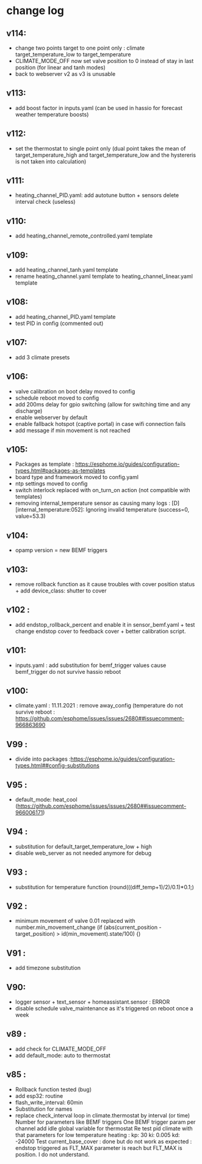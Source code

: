 # change log 
## v114:
* change two points target to one point only : climate target_temperature_low to target_temperature
* CLIMATE_MODE_OFF now set valve position to 0 instead of stay in last position (for linear and tanh modes)
* back to webserver v2 as v3 is unusable
## v113:
* add boost factor in inputs.yaml (can be used in hassio for forecast weather temperature boosts)
## v112:
* set the thermostat to single point only (dual point takes the mean of target_temperature_high and target_temperature_low and the hystereris is not taken into calculation)
## v111:
* heating_channel_PID.yaml:
add autotune button + sensors
delete interval check (useless)
## v110:
* add heating_channel_remote_controlled.yaml template
## v109:
* add heating_channel_tanh.yaml template
* rename heating_channel.yaml template to heating_channel_linear.yaml template
## v108:
* add heating_channel_PID.yaml template
* test PID in config (commented out)
## v107:
* add 3 climate presets
## v106:
* valve calibration on boot delay moved to config
* schedule reboot moved to config
* add 200ms delay for gpio switching (allow for switching time and any discharge)
* enable webserver by default
* enable fallback hotspot (captive portal) in case wifi connection fails
* add message if min movement is not reached
## v105:
* Packages as template : https://esphome.io/guides/configuration-types.html#packages-as-templates
* board type and framework moved to config.yaml
* ntp settings moved to config
* switch interlock replaced with on_turn_on action (not compatible with templates)
* removing internal_temperature sensor as causing many logs : [D][internal_temperature:052]: Ignoring invalid temperature (success=0, value=53.3)
## v104:
* opamp version = new BEMF triggers
## v103:
* remove rollback function as it cause troubles with cover position status + add device_class: shutter to cover
## v102 :
* add endstop_rollback_percent and enable it in sensor_bemf.yaml + test change endstop cover to feedback cover + better calibration script.
## v101:
* inputs.yaml : add substitution for bemf_trigger values cause bemf_trigger do not survive hassio reboot
## v100:
* climate.yaml : 11.11.2021 : remove away_config (temperature do not survive reboot : https://github.com/esphome/issues/issues/2680##issuecomment-966863690
## V99 :
* divide into packages :https://esphome.io/guides/configuration-types.html##config-substitutions
## V95 :
* default_mode: heat_cool (https://github.com/esphome/issues/issues/2680##issuecomment-966006171)
## V94 :
* substitution for default_target_temperature_low + high
* disable web_server as not needed anymore for debug
## V93 :
* substitution for temperature function (round(((diff_temp+1)/2)/0.1)*0.1;)
## V92 :
* minimum movement of valve 0.01 replaced with number.min_movement_change (if (abs(current_position - target_position) > id(min_movement).state/100) {)
## V91 :
* add timezone substitution
## V90:
* logger sensor + text_sensor + homeassistant.sensor : ERROR
* disable schedule valve_maintenance as it's triggered on reboot once a week
## v89 : 
* add check for CLIMATE_MODE_OFF 
* add default_mode: auto to thermostat
## v85 :
* Rollback function tested (bug)
* add esp32: routine
* flash_write_interval: 60min
* Substitution for names
* replace check_interval loop in climate.thermostat by interval (or time)
Number for parameters like BEMF triggers
One BEMF trigger param per channel
add idle global variable for thermostat
Re test pid climate with that parameters  for low temperature heating :  kp: 30 ki: 0.005 kd: -24000
Test current_base_cover : done but do not work  as expected : endstop triggered as FLT_MAX parameter is reach but FLT_MAX is position. I do not understand.
